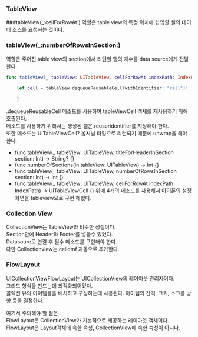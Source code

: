 ### TableView
###tableView(_:cellForRowAt:)
역할은 table view의 특정 위치에 삽입할 셀의 데이터 소스를 요청하는 것이다.

### tableView(_:numberOfRowsInSection:)
역할은 주어진 table view의 section에서 리턴할 행의 개수를 data source에게 전달한다.

```swift
func tableView(_ tableView: UITableView, cellForRowAt indexPath: IndexPath) -> UITableViewCell {
    
    let cell = tableView.dequeueReusableCell(withIdentifier: "cell")!
    
    }
```
.dequeueReusableCell 메소드를 사용하여 tableViewCell 객체를 재사용하기 위해 호출된다.<br>
메소드를 사용하기 위해서는 생성된 셀은 reuseridentifier를 지정해야 한다.<br>
또한 메소드는 UITableViewCell? 옵셔널 타입으로 리턴되기 때문에 unwrap을 해야 한다. 

- func tableView(_ tableView: UITableView, titleForHeaderInSection section: Int) -> String? {}
- func numberOfSections(in tableView: UITableView) -> Int {}
- func tableView(_ tableView: UITableView, numberOfRowsInSection section: Int) -> Int {}
- func tableView(_ tableView: UITableView, cellForRowAt indexPath: IndexPath) -> UITableViewCell {}
위에 4개의 메소드를 사용해서 아이폰의 설정화면을 tableview으로 구현 해봤다. 

### Collection View 
CollectionView는 TableView와 비슷한 성질이다.<br>
Section안에 Header와 Footer를 넣을수 있었다.<br>
Datasoure도 연결 후 필수 메소드를 구현해야 한다.<br>
다만 Collectionview는 celldmf 자동으로 추가한다.<br>

### FlowLayout
UICollectionViewFlowLayout는 UICollectionView의 레이아웃 관리자이다.<br>
그리드 형식을 만드는데 최적화되어있다. <br>
콜렉션 뷰의 아이템들을 배치하고 구성하는데 사용된다. 아이템의 간격, 크키, 스크롤 방향 등을 결정한다.<br>

여기서 주의해야 할 점은<br>
FlowLayout은 CollectionView가 기본적으로 제공하는 레이아웃 객체이다.<br>
FlowLayout은 Layout객체에 속한 속성, CollectionView에 속한 속성이 아니다.<br>
